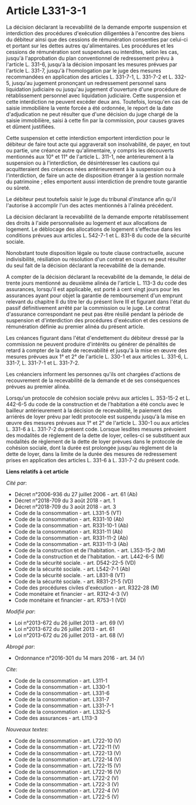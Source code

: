 # Article L331-3-1

La décision déclarant la recevabilité de la demande emporte suspension et interdiction des procédures d'exécution diligentées
à l'encontre des biens du débiteur ainsi que des cessions de rémunération consenties par celui-ci et portant sur les dettes
autres qu'alimentaires. Les procédures et les cessions de rémunération sont suspendues ou interdites, selon les cas, jusqu'à
l'approbation du plan conventionnel de redressement prévu à l'article L. 331-6, jusqu'à la décision imposant les mesures
prévues par l'article L. 331-7, jusqu'à l'homologation par le juge des mesures recommandées en application des articles L.
331-7-1, L. 331-7-2 et L. 332-5, jusqu'au jugement prononçant un redressement personnel sans liquidation judiciaire ou
jusqu'au jugement d'ouverture d'une procédure de rétablissement personnel avec liquidation judiciaire. Cette suspension et
cette interdiction ne peuvent excéder deux ans. Toutefois, lorsqu'en cas de saisie immobilière la vente forcée a été
ordonnée, le report de la date d'adjudication ne peut résulter que d'une décision du juge chargé de la saisie immobilière,
saisi à cette fin par la commission, pour causes graves et dûment justifiées. 

Cette suspension et cette interdiction emportent interdiction pour le débiteur de faire tout acte qui aggraverait son
insolvabilité, de payer, en tout ou partie, une créance autre qu'alimentaire, y compris les découverts mentionnés aux 10° et
11° de l'article L. 311-1, née antérieurement à la suspension ou à l'interdiction, de désintéresser les cautions qui
acquitteraient des créances nées antérieurement à la suspension ou à l'interdiction, de faire un acte de disposition étranger
à la gestion normale du patrimoine ; elles emportent aussi interdiction de prendre toute garantie ou sûreté. 

Le débiteur peut toutefois saisir le juge du tribunal d'instance afin qu'il l'autorise à accomplir l'un des actes mentionnés
à l'alinéa précédent. 

La décision déclarant la recevabilité de la demande emporte rétablissement des droits à l'aide personnalisée au logement et
aux allocations de logement. Le déblocage des allocations de logement s'effectue dans les conditions prévues aux articles L.
542-7-1 et L. 831-8 du code de la sécurité sociale. 

Nonobstant toute disposition légale ou toute clause contractuelle, aucune indivisibilité, résiliation ou résolution d'un
contrat en cours ne peut résulter du seul fait de la décision déclarant la recevabilité de la demande. 

A compter de la décision déclarant la recevabilité de la demande, le délai de trente jours mentionné au deuxième alinéa de
l'article L. 113-3 du code des assurances, lorsqu'il est applicable, est porté à cent vingt jours pour les assurances ayant
pour objet la garantie de remboursement d'un emprunt relevant du chapitre II du titre Ier du présent livre III et figurant
dans l'état du passif définitivement arrêté par la commission ou le juge. Le contrat d'assurance correspondant ne peut pas
être résilié pendant la période de suspension et d'interdiction des procédures d'exécution et des cessions de rémunération
définie au premier alinéa du présent article. 

Les créances figurant dans l'état d'endettement du débiteur dressé par la commission ne peuvent produire d'intérêts ou
générer de pénalités de retard à compter de la date de recevabilité et jusqu'à la mise en œuvre des mesures prévues aux 1° et
2° de l'article L. 330-1 et aux articles L. 331-6, L. 331-7, L. 331-7-1 et L. 331-7-2. 

Les créanciers informent les personnes qu'ils ont chargées d'actions de recouvrement de la recevabilité de la demande et de
ses conséquences prévues au premier alinéa. 

Lorsqu'un protocole de cohésion sociale prévu aux articles L. 353-15-2 et L. 442-6-5 du code de la construction et de
l'habitation a été conclu avec le bailleur antérieurement à la décision de recevabilité, le paiement des arriérés de loyer
prévu par ledit protocole est suspendu jusqu'à la mise en œuvre des mesures prévues aux 1° et 2° de l'article L. 330-1 ou aux
articles L. 331-6 à L. 331-7-2 du présent code. Lorsque lesdites mesures prévoient des modalités de règlement de la dette de
loyer, celles-ci se substituent aux modalités de règlement de la dette de loyer prévues dans le protocole de cohésion
sociale, dont la durée est prolongée jusqu'au règlement de la dette de loyer, dans la limite de la durée des mesures de
redressement prises en application des articles L. 331-6 à L. 331-7-2 du présent code.

**Liens relatifs à cet article**

_Cité par_:

  - Décret n°2006-936 du 27 juillet 2006 - art. 61 (Ab)
  - Décret n°2018-709 du 3 août 2018 - art. 1
  - Décret n°2018-709 du 3 août 2018 - art. 3
  - Code de la consommation - art. L331-5 (VT)
  - Code de la consommation - art. R331-10 (Ab)
  - Code de la consommation - art. R331-10-1 (Ab)
  - Code de la consommation - art. R331-11 (Ab)
  - Code de la consommation - art. R331-11-2 (Ab)
  - Code de la consommation - art. R331-11-3 (Ab)
  - Code de la construction et de l'habitation. - art. L353-15-2 (M)
  - Code de la construction et de l'habitation. - art. L442-6-5 (M)
  - Code de la sécurité sociale. - art. D542-22-5 (VD)
  - Code de la sécurité sociale. - art. L542-7-1 (Ab)
  - Code de la sécurité sociale. - art. L831-8 (VT)
  - Code de la sécurité sociale. - art. R831-21-5 (VD)
  - Code des procédures civiles d'exécution - art. R322-28 (M)
  - Code monétaire et financier - art. R312-4-3 (V)
  - Code monétaire et financier - art. R753-1 (VD)

_Modifié par_:

  - Loi n°2013-672 du 26 juillet 2013 - art. 69 (V)
  - Loi n°2013-672 du 26 juillet 2013 - art. 61
  - Loi n°2013-672 du 26 juillet 2013 - art. 68 (V)

_Abrogé par_:

  - Ordonnance n°2016-301 du 14 mars 2016 - art. 34 (V)

_Cite_:

  - Code de la consommation - art. L311-1
  - Code de la consommation - art. L330-1
  - Code de la consommation - art. L331-6
  - Code de la consommation - art. L331-7
  - Code de la consommation - art. L331-7-1
  - Code de la consommation - art. L332-5
  - Code des assurances - art. L113-3

_Nouveaux textes_:

  - Code de la consommation - art. L722-10 (V)
  - Code de la consommation - art. L722-11 (V)
  - Code de la consommation - art. L722-13 (V)
  - Code de la consommation - art. L722-14 (V)
  - Code de la consommation - art. L722-15 (V)
  - Code de la consommation - art. L722-16 (V)
  - Code de la consommation - art. L722-2 (V)
  - Code de la consommation - art. L722-3 (V)
  - Code de la consommation - art. L722-4 (V)
  - Code de la consommation - art. L722-5 (V)
